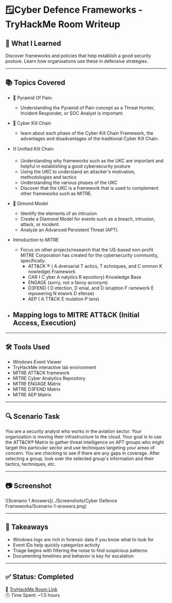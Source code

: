 # 🪟Cyber Defence Frameworks - TryHackMe Room Writeup

## 🧠 What I Learned

Discover frameworks and policies that help establish a good security posture. Learn how organisations use these in defensive strategies.

---

## 📚 Topics Covered

- 🔺 Pyramid Of Pain:
  - Understanding the Pyramid of Pain concept as a Threat Hunter, Incident Responder, or SOC Analyst is important.

- 🔗 Cyber Kill Chain
  - learn about each phase of the Cyber Kill Chain Framework, the advantages and disadvantages of the traditional Cyber Kill Chain. 
 
- ⛓️ Unified Kill Chain
  - Understanding why frameworks such as the UKC are important and helpful in establishing a good cybersecurity posture
  - Using the UKC to understand an attacker's motivation, methodologies and tactics
  - Understanding the various phases of the UKC
  - Discover that the UKC is a framework that is used to complement other frameworks such as MITRE.

- 💠 Dimond Model
  - Identify the elements of an intrusion. 
  - Create a Diamond Model for events such as a breach, intrusion, attack, or incident. 
  - Analyze an Advanced Persistent Threat (APT). 

- Introduction to MITRE
  - Focus on other projects/research that the US-based non-profit MITRE Corporation has created for the cybersecurity community, specifically:
    - ATT&CK ®  ( A dversarial  T actics,  T echniques,  and   C ommon  K nowledge) Framework
    - CAR ( C yber  A nalytics  R epository) Knowledge Base
    - ENGAGE  (sorry, not a fancy acronym)
    - D3FEND ( D etection,  D enial, and  D isruption  F ramework  E mpowering  N etwork  D efense)
    - AEP ( A TT&CK  E mulation  P lans)
    
- Mapping logs to MITRE ATT&CK (Initial Access, Execution)
  -   

---

## 🛠️ Tools Used

- Windows Event Viewer
- TryHackMe interactive lab environment
- MITRE ATT&CK framework
- MITRE Cyber Analytics Repository
- MITRE ENGAGE Matrix
- MITRE D3FEND Matrix
- MITRE AEP Matrix

---

## 🔍 Scenario Task

You are a security analyst who works in the aviation sector. Your organization is moving their infrastructure to the cloud. Your goal is to use the ATT&CK® Matrix to gather threat intelligence on APT groups who might target this particular sector and use techniques targeting your areas of concern. You are checking to see if there are any gaps in coverage. After selecting a group, look over the selected group's information and their tactics, techniques, etc. 



---

## 📷 Screenshot

![Scenario 1 Answers](../Screenshots/Cyber Defence Frameworks/Scenario-1-answers.png)

---

## 📌 Takeaways

- Windows logs are rich in forensic data if you know what to look for
- Event IDs help quickly categorize activity
- Triage begins with filtering the noise to find suspicious patterns
- Documenting timelines and behavior is key for escalation

---

## ✅ Status: Completed

🔗 [TryHackMe Room Link](https://tryhackme.com/room/windowseventlogs)  
🕒 Time Spent: ~1.5 hours

